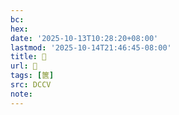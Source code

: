 ```yaml
---
bc:
hex:
date: '2025-10-13T10:28:20+08:00'
lastmod: '2025-10-14T21:46:45-08:00'
title: 􃇍
url: 􃇍
tags: [篋]
src: DCCV
note:
---
```

